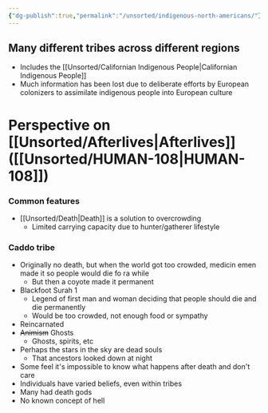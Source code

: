 ```yaml
---
{"dg-publish":true,"permalink":"/unsorted/indigenous-north-americans/"}
---
```



## Many different tribes across different regions
- Includes the [[Unsorted/Californian Indigenous People\|Californian Indigenous People]]
- Much information has been lost due to deliberate efforts by European colonizers to assimilate indigenous people into European culture



# Perspective on [[Unsorted/Afterlives\|Afterlives]] ([[Unsorted/HUMAN-108\|HUMAN-108]])

### Common features
- [[Unsorted/Death\|Death]] is a solution to overcrowding
	- Limited carrying capacity due to hunter/gatherer lifestyle


### Caddo tribe
- Originally no death, but when the world got too crowded, medicin emen made it so people would die fo ra while
	- But then a coyote made it permanent
- Blackfoot Surah 1
	- Legend of first man and woman deciding that people should die and die permanently
	- Would be too crowded, not enough food or sympathy 
- Reincarnated
- ~~Animism~~ Ghosts
	- Ghosts, spirits, etc
- Perhaps the stars in the sky are dead souls
	- That ancestors looked down at night
- Some feel it's impossible to know what happens after death and don't care
- Individuals have varied beliefs, even within tribes
- Many had death gods
- No known concept of hell